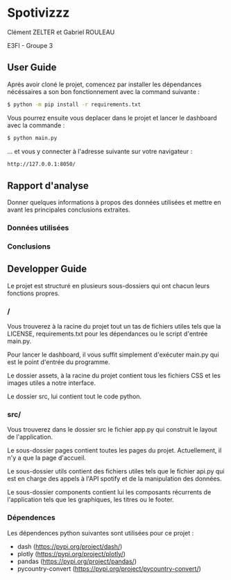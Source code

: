 # Spotivizzz

Clément ZELTER et Gabriel ROULEAU

E3FI - Groupe 3

## User Guide

Aprés avoir cloné le projet, comencez par installer les dépendances nécéssaires a son bon fonctionnement avec la command suivante :

```bash
$ python -m pip install -r requirements.txt
```

Vous pourrez ensuite vous deplacer dans le projet et lancer le dashboard avec la commande :

```bash
$ python main.py
```

... et vous y connecter à l'adresse suivante sur votre navigateur :

```bash
http://127.0.0.1:8050/
```

## Rapport d'analyse

Donner quelques informations à propos des données utilisées et mettre en avant les principales conclusions extraites.

### Données utilisées

### Conclusions

## Developper Guide

Le projet est structuré en plusieurs sous-dossiers qui ont chacun leurs fonctions propres.

### /

Vous trouverez à la racine du projet tout un tas de fichiers utiles tels que la LICENSE, requirements.txt pour les dépendances ou le script d'entrée main.py.

Pour lancer le dashboard, il vous suffit simplement d'exécuter main.py qui est le point d'entrée du programme.

Le dossier assets, à la racine du projet contient tous les fichiers CSS et les images utiles a notre interface.

Le dossier src, lui contient tout le code python.

### src/

Vous trouverez dans le dossier src le fichier app.py qui construit le layout de l'application.

Le sous-dossier pages contient toutes les pages du projet. Actuellement, il n'y a que la page d'accueil.

Le sous-dossier utils contient des fichiers utiles tels que le fichier api.py qui est en charge des appels à l'API spotify et de la manipulation des données.

Le sous-dossier components contient lui les composants récurrents de l'application tels que les graphiques, les titres ou le footer.

### Dépendences

Les dépendences python suivantes sont utilisées pour ce projet :
- dash (https://pypi.org/project/dash/)
- plotly (https://pypi.org/project/plotly/)
- pandas (https://pypi.org/project/pandas/)
- pycountry-convert (https://pypi.org/project/pycountry-convert/)